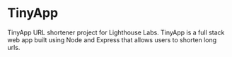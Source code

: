 # TinyApp
TinyApp URL shortener project for Lighthouse Labs.
TinyApp is a full stack web app built using Node and Express that allows users to shorten long urls. 


